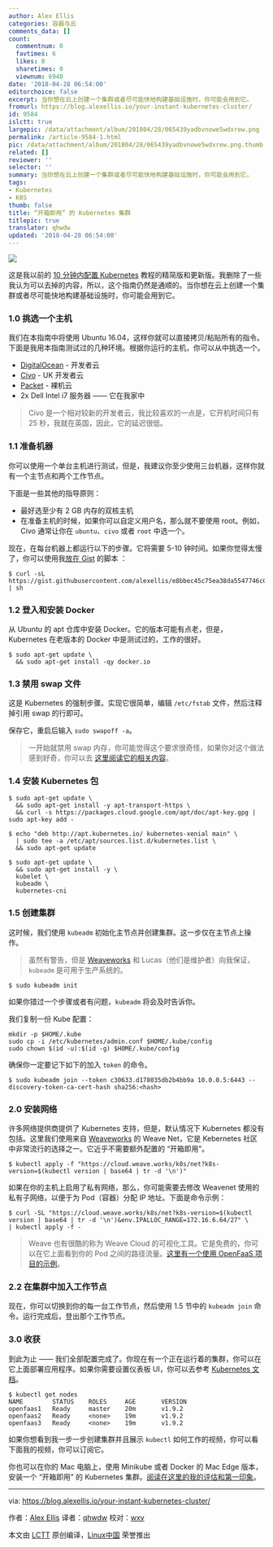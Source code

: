 ```yaml
---
author: Alex Ellis
categories: 容器与云
comments_data: []
count:
  commentnum: 0
  favtimes: 6
  likes: 0
  sharetimes: 0
  viewnum: 6940
date: '2018-04-28 06:54:00'
editorchoice: false
excerpt: 当你想在云上创建一个集群或者尽可能快地构建基础设施时，你可能会用到它。
fromurl: https://blog.alexellis.io/your-instant-kubernetes-cluster/
id: 9584
islctt: true
largepic: /data/attachment/album/201804/28/065439yadbvnowe5wdxrew.png
permalink: /article-9584-1.html
pic: /data/attachment/album/201804/28/065439yadbvnowe5wdxrew.png.thumb.jpg
related: []
reviewer: ''
selector: ''
summary: 当你想在云上创建一个集群或者尽可能快地构建基础设施时，你可能会用到它。
tags:
- Kubernetes
- K8S
thumb: false
title: “开箱即用” 的 Kubernetes 集群
titlepic: true
translator: qhwdw
updated: '2018-04-28 06:54:00'
---
```


![](/data/attachment/album/201804/28/065439yadbvnowe5wdxrew.png)


这是我以前的 [10 分钟内配置 Kubernetes](https://www.youtube.com/watch?v=6xJwQgDnMFE) 教程的精简版和更新版。我删除了一些我认为可以去掉的内容，所以，这个指南仍然是通顺的。当你想在云上创建一个集群或者尽可能快地构建基础设施时，你可能会用到它。


### 1.0 挑选一个主机


我们在本指南中将使用 Ubuntu 16.04，这样你就可以直接拷贝/粘贴所有的指令。下面是我用本指南测试过的几种环境。根据你运行的主机，你可以从中挑选一个。


* [DigitalOcean](https://www.digitalocean.com/) - 开发者云
* [Civo](https://www.civo.com/) - UK 开发者云
* [Packet](https://packet.net/) - 裸机云
* 2x Dell Intel i7 服务器 —— 它在我家中



> 
> Civo 是一个相对较新的开发者云，我比较喜欢的一点是，它开机时间只有 25 秒，我就在英国，因此，它的延迟很低。
> 
> 
> 


### 1.1 准备机器


你可以使用一个单台主机进行测试，但是，我建议你至少使用三台机器，这样你就有一个主节点和两个工作节点。


下面是一些其他的指导原则：


* 最好选至少有 2 GB 内存的双核主机
* 在准备主机的时候，如果你可以自定义用户名，那么就不要使用 root。例如，Civo 通常让你在 `ubuntu`、`civo` 或者 `root` 中选一个。


现在，在每台机器上都运行以下的步骤。它将需要 5-10 钟时间。如果你觉得太慢了，你可以使用我[放在 Gist](https://gist.github.com/alexellis/e8bbec45c75ea38da5547746c0ca4b0c) 的脚本 ：



```
$ curl -sL https://gist.githubusercontent.com/alexellis/e8bbec45c75ea38da5547746c0ca4b0c/raw/23fc4cd13910eac646b13c4f8812bab3eeebab4c/configure.sh | sh

```

### 1.2 登入和安装 Docker


从 Ubuntu 的 apt 仓库中安装 Docker。它的版本可能有点老，但是，Kubernetes 在老版本的 Docker 中是测试过的，工作的很好。



```
$ sudo apt-get update \
  && sudo apt-get install -qy docker.io

```

### 1.3 禁用 swap 文件


这是 Kubernetes 的强制步骤。实现它很简单，编辑 `/etc/fstab` 文件，然后注释掉引用 swap 的行即可。


保存它，重启后输入 `sudo swapoff -a`。



> 
> 一开始就禁用 swap 内存，你可能觉得这个要求很奇怪，如果你对这个做法感到好奇，你可以去 [这里阅读它的相关内容](https://github.com/kubernetes/kubernetes/issues/53533)。
> 
> 
> 


### 1.4 安装 Kubernetes 包



```
$ sudo apt-get update \
  && sudo apt-get install -y apt-transport-https \
  && curl -s https://packages.cloud.google.com/apt/doc/apt-key.gpg | sudo apt-key add -

$ echo "deb http://apt.kubernetes.io/ kubernetes-xenial main" \
  | sudo tee -a /etc/apt/sources.list.d/kubernetes.list \
  && sudo apt-get update 

$ sudo apt-get update \
  && sudo apt-get install -y \
  kubelet \
  kubeadm \
  kubernetes-cni

```

### 1.5 创建集群


这时候，我们使用 `kubeadm` 初始化主节点并创建集群。这一步仅在主节点上操作。



> 
> 虽然有警告，但是 [Weaveworks](https://weave.works/) 和 Lucas（他们是维护者）向我保证，`kubeadm` 是可用于生产系统的。
> 
> 
> 



```
$ sudo kubeadm init

```

如果你错过一个步骤或者有问题，`kubeadm` 将会及时告诉你。


我们复制一份 Kube 配置：



```
mkdir -p $HOME/.kube  
sudo cp -i /etc/kubernetes/admin.conf $HOME/.kube/config  
sudo chown $(id -u):$(id -g) $HOME/.kube/config

```

确保你一定要记下如下的加入 `token` 的命令。



```
$ sudo kubeadm join --token c30633.d178035db2b4bb9a 10.0.0.5:6443 --discovery-token-ca-cert-hash sha256:<hash>

```

### 2.0 安装网络


许多网络提供商提供了 Kubernetes 支持，但是，默认情况下 Kubernetes 都没有包括。这里我们使用来自 [Weaveworks](https://weave.works/) 的 Weave Net，它是 Kebernetes 社区中非常流行的选择之一。它近乎不需要额外配置的 “开箱即用”。



```
$ kubectl apply -f "https://cloud.weave.works/k8s/net?k8s-version=$(kubectl version | base64 | tr -d '\n')"

```

如果在你的主机上启用了私有网络，那么，你可能需要去修改 Weavenet 使用的私有子网络，以便于为 Pod（容器）分配 IP 地址。下面是命令示例：



```
$ curl -SL "https://cloud.weave.works/k8s/net?k8s-version=$(kubectl version | base64 | tr -d '\n')&env.IPALLOC_RANGE=172.16.6.64/27" \
| kubectl apply -f -

```


> 
> Weave 也有很酷的称为 Weave Cloud 的可视化工具。它是免费的，你可以在它上面看到你的 Pod 之间的路径流量。[这里有一个使用 OpenFaaS 项目的示例](https://www.weave.works/blog/openfaas-gke)。
> 
> 
> 


### 2.2 在集群中加入工作节点


现在，你可以切换到你的每一台工作节点，然后使用 1.5 节中的 `kubeadm join` 命令。运行完成后，登出那个工作节点。


### 3.0 收获


到此为止 —— 我们全部配置完成了。你现在有一个正在运行着的集群，你可以在它上面部署应用程序。如果你需要设置仪表板 UI，你可以去参考 [Kubernetes 文档](https://kubernetes.io/docs/tasks/access-application-cluster/web-ui-dashboard/)。



```
$ kubectl get nodes
NAME        STATUS    ROLES     AGE       VERSION  
openfaas1   Ready     master    20m       v1.9.2  
openfaas2   Ready     <none>    19m       v1.9.2  
openfaas3   Ready     <none>    19m       v1.9.2  

```

如果你想看到我一步一步创建集群并且展示 `kubectl` 如何工作的视频，你可以看下面我的视频，你可以订阅它。


你也可以在你的 Mac 电脑上，使用 Minikube 或者 Docker 的 Mac Edge 版本，安装一个 “开箱即用” 的 Kubernetes 集群。[阅读在这里的我的评估和第一印象](https://blog.alexellis.io/docker-for-mac-with-kubernetes/)。




---


via: <https://blog.alexellis.io/your-instant-kubernetes-cluster/>


作者：[Alex Ellis](https://blog.alexellis.io/author/alex/) 译者：[qhwdw](https://github.com/qhwdw) 校对：[wxy](https://github.com/wxy)


本文由 [LCTT](https://github.com/LCTT/TranslateProject) 原创编译，[Linux中国](https://linux.cn/) 荣誉推出